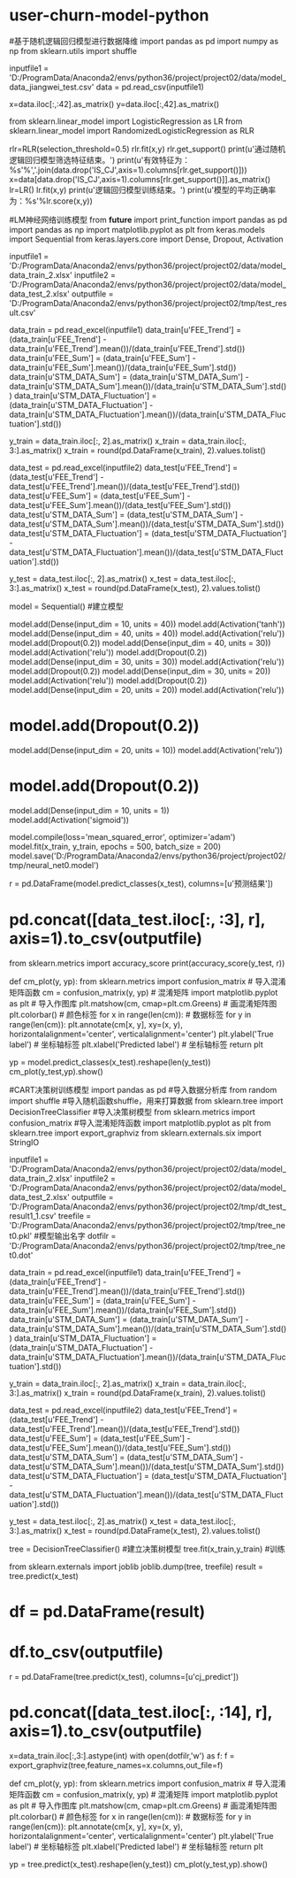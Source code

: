 # user-churn-model-python
#基于随机逻辑回归模型进行数据降维
import pandas as pd
import numpy as np
from sklearn.utils import shuffle

inputfile1 = 'D:/ProgramData/Anaconda2/envs/python36/project/project02/data/model_data_jiangwei_test.csv'
data = pd.read_csv(inputfile1)

x=data.iloc[:,:42].as_matrix()
y=data.iloc[:,42].as_matrix()

from sklearn.linear_model import LogisticRegression as LR
from sklearn.linear_model import RandomizedLogisticRegression as RLR

rlr=RLR(selection_threshold=0.5)
rlr.fit(x,y)
rlr.get_support()
print(u'通过随机逻辑回归模型筛选特征结束。')
print(u'有效特征为：%s'%','.join(data.drop('IS_CJ',axis=1).columns[rlr.get_support()]))
x=data[data.drop('IS_CJ',axis=1).columns[rlr.get_support()]].as_matrix()
lr=LR()
lr.fit(x,y)
print(u'逻辑回归模型训练结束。')
print(u'模型的平均正确率为：%s'%lr.score(x,y))

#LM神经网络训练模型
from __future__ import print_function
import pandas as pd
import pandas as np
import matplotlib.pyplot as plt
from keras.models import Sequential
from keras.layers.core import Dense, Dropout, Activation

inputfile1 = 'D:/ProgramData/Anaconda2/envs/python36/project/project02/data/model_data_train_2.xlsx'
inputfile2 = 'D:/ProgramData/Anaconda2/envs/python36/project/project02/data/model_data_test_2.xlsx'
outputfile = 'D:/ProgramData/Anaconda2/envs/python36/project/project02/tmp/test_result.csv'

data_train = pd.read_excel(inputfile1)
data_train[u'FEE_Trend'] = (data_train[u'FEE_Trend'] - data_train[u'FEE_Trend'].mean())/(data_train[u'FEE_Trend'].std())
data_train[u'FEE_Sum'] = (data_train[u'FEE_Sum'] - data_train[u'FEE_Sum'].mean())/(data_train[u'FEE_Sum'].std())
data_train[u'STM_DATA_Sum'] = (data_train[u'STM_DATA_Sum'] - data_train[u'STM_DATA_Sum'].mean())/(data_train[u'STM_DATA_Sum'].std())
data_train[u'STM_DATA_Fluctuation'] = (data_train[u'STM_DATA_Fluctuation'] - data_train[u'STM_DATA_Fluctuation'].mean())/(data_train[u'STM_DATA_Fluctuation'].std())

y_train = data_train.iloc[:, 2].as_matrix()
x_train = data_train.iloc[:, 3:].as_matrix()
x_train = round(pd.DataFrame(x_train), 2).values.tolist()

data_test = pd.read_excel(inputfile2)
data_test[u'FEE_Trend'] = (data_test[u'FEE_Trend'] - data_test[u'FEE_Trend'].mean())/(data_test[u'FEE_Trend'].std())
data_test[u'FEE_Sum'] = (data_test[u'FEE_Sum'] - data_test[u'FEE_Sum'].mean())/(data_test[u'FEE_Sum'].std())
data_test[u'STM_DATA_Sum'] = (data_test[u'STM_DATA_Sum'] - data_test[u'STM_DATA_Sum'].mean())/(data_test[u'STM_DATA_Sum'].std())
data_test[u'STM_DATA_Fluctuation'] = (data_test[u'STM_DATA_Fluctuation'] - data_test[u'STM_DATA_Fluctuation'].mean())/(data_test[u'STM_DATA_Fluctuation'].std())

y_test = data_test.iloc[:, 2].as_matrix()
x_test = data_test.iloc[:, 3:].as_matrix()
x_test = round(pd.DataFrame(x_test), 2).values.tolist()


model = Sequential() #建立模型

model.add(Dense(input_dim = 10, units = 40))
model.add(Activation('tanh'))
model.add(Dense(input_dim = 40, units = 40))
model.add(Activation('relu'))
model.add(Dropout(0.2))
model.add(Dense(input_dim = 40, units = 30))
model.add(Activation('relu'))
model.add(Dropout(0.2))
model.add(Dense(input_dim = 30, units = 30))
model.add(Activation('relu'))
model.add(Dropout(0.2))
model.add(Dense(input_dim = 30, units = 20))
model.add(Activation('relu'))
model.add(Dropout(0.2))
model.add(Dense(input_dim = 20, units = 20))
model.add(Activation('relu'))
# model.add(Dropout(0.2))
model.add(Dense(input_dim = 20, units = 10))
model.add(Activation('relu'))
# model.add(Dropout(0.2))
model.add(Dense(input_dim = 10, units = 1))
model.add(Activation('sigmoid'))

model.compile(loss='mean_squared_error', optimizer='adam')
model.fit(x_train, y_train, epochs = 500, batch_size = 200)
model.save('D:/ProgramData/Anaconda2/envs/python36/project/project02/tmp/neural_net0.model')

r = pd.DataFrame(model.predict_classes(x_test), columns=[u'预测结果'])
# pd.concat([data_test.iloc[:, :3], r], axis=1).to_csv(outputfile)

from sklearn.metrics import accuracy_score
print(accuracy_score(y_test, r))

def cm_plot(y, yp):
    from sklearn.metrics import confusion_matrix  # 导入混淆矩阵函数
    cm = confusion_matrix(y, yp)  # 混淆矩阵
    import matplotlib.pyplot as plt  # 导入作图库
    plt.matshow(cm, cmap=plt.cm.Greens)  # 画混淆矩阵图
    plt.colorbar()  # 颜色标签
    for x in range(len(cm)):  # 数据标签
        for y in range(len(cm)):
            plt.annotate(cm[x, y], xy=(x, y), horizontalalignment='center', verticalalignment='center')
    plt.ylabel('True label')  # 坐标轴标签
    plt.xlabel('Predicted label')  # 坐标轴标签
    return plt

yp = model.predict_classes(x_test).reshape(len(y_test))
cm_plot(y_test,yp).show()

#CART决策树训练模型
import pandas as pd #导入数据分析库
from random import shuffle #导入随机函数shuffle，用来打算数据
from sklearn.tree import DecisionTreeClassifier #导入决策树模型
from sklearn.metrics import confusion_matrix #导入混淆矩阵函数
import matplotlib.pyplot as plt
from sklearn.tree import export_graphviz
from sklearn.externals.six import StringIO


inputfile1 = 'D:/ProgramData/Anaconda2/envs/python36/project/project02/data/model_data_train_2.xlsx'
inputfile2 = 'D:/ProgramData/Anaconda2/envs/python36/project/project02/data/model_data_test_2.xlsx'
outputfile = 'D:/ProgramData/Anaconda2/envs/python36/project/project02/tmp/dt_test_result1_1.csv'
treefile = 'D:/ProgramData/Anaconda2/envs/python36/project/project02/tmp/tree_net0.pkl' #模型输出名字
dotfilr = 'D:/ProgramData/Anaconda2/envs/python36/project/project02/tmp/tree_net0.dot'

data_train = pd.read_excel(inputfile1)
data_train[u'FEE_Trend'] = (data_train[u'FEE_Trend'] - data_train[u'FEE_Trend'].mean())/(data_train[u'FEE_Trend'].std())
data_train[u'FEE_Sum'] = (data_train[u'FEE_Sum'] - data_train[u'FEE_Sum'].mean())/(data_train[u'FEE_Sum'].std())
data_train[u'STM_DATA_Sum'] = (data_train[u'STM_DATA_Sum'] - data_train[u'STM_DATA_Sum'].mean())/(data_train[u'STM_DATA_Sum'].std())
data_train[u'STM_DATA_Fluctuation'] = (data_train[u'STM_DATA_Fluctuation'] - data_train[u'STM_DATA_Fluctuation'].mean())/(data_train[u'STM_DATA_Fluctuation'].std())

y_train = data_train.iloc[:, 2].as_matrix()
x_train = data_train.iloc[:, 3:].as_matrix()
x_train = round(pd.DataFrame(x_train), 2).values.tolist()

data_test = pd.read_excel(inputfile2)
data_test[u'FEE_Trend'] = (data_test[u'FEE_Trend'] - data_test[u'FEE_Trend'].mean())/(data_test[u'FEE_Trend'].std())
data_test[u'FEE_Sum'] = (data_test[u'FEE_Sum'] - data_test[u'FEE_Sum'].mean())/(data_test[u'FEE_Sum'].std())
data_test[u'STM_DATA_Sum'] = (data_test[u'STM_DATA_Sum'] - data_test[u'STM_DATA_Sum'].mean())/(data_test[u'STM_DATA_Sum'].std())
data_test[u'STM_DATA_Fluctuation'] = (data_test[u'STM_DATA_Fluctuation'] - data_test[u'STM_DATA_Fluctuation'].mean())/(data_test[u'STM_DATA_Fluctuation'].std())

y_test = data_test.iloc[:, 2].as_matrix()
x_test = data_test.iloc[:, 3:].as_matrix()
x_test = round(pd.DataFrame(x_test), 2).values.tolist()

tree = DecisionTreeClassifier() #建立决策树模型
tree.fit(x_train,y_train) #训练

from sklearn.externals import joblib
joblib.dump(tree, treefile)
result = tree.predict(x_test)
# df = pd.DataFrame(result)
# df.to_csv(outputfile)
r = pd.DataFrame(tree.predict(x_test), columns=[u'cj_predict'])
# pd.concat([data_test.iloc[:, :14], r], axis=1).to_csv(outputfile)

x=data_train.iloc[:,3:].astype(int)
with open(dotfilr,'w') as f:
    f = export_graphviz(tree,feature_names=x.columns,out_file=f)

def cm_plot(y, yp):
    from sklearn.metrics import confusion_matrix  # 导入混淆矩阵函数
    cm = confusion_matrix(y, yp)  # 混淆矩阵
    import matplotlib.pyplot as plt  # 导入作图库
    plt.matshow(cm, cmap=plt.cm.Greens)  # 画混淆矩阵图
    plt.colorbar()  # 颜色标签
    for x in range(len(cm)):  # 数据标签
        for y in range(len(cm)):
            plt.annotate(cm[x, y], xy=(x, y), horizontalalignment='center', verticalalignment='center')
    plt.ylabel('True label')  # 坐标轴标签
    plt.xlabel('Predicted label')  # 坐标轴标签
    return plt

yp = tree.predict(x_test).reshape(len(y_test))
cm_plot(y_test,yp).show()


